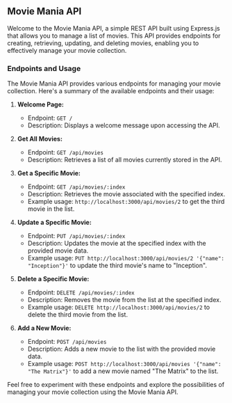 ## Movie Mania API

Welcome to the Movie Mania API, a simple REST API built using Express.js that allows you to manage a list of movies. This API provides endpoints for creating, retrieving, updating, and deleting movies, enabling you to effectively manage your movie collection.


### Endpoints and Usage

The Movie Mania API provides various endpoints for managing your movie collection. Here's a summary of the available endpoints and their usage:

1. **Welcome Page:**
   - Endpoint: `GET /`
   - Description: Displays a welcome message upon accessing the API.

2. **Get All Movies:**
   - Endpoint: `GET /api/movies`
   - Description: Retrieves a list of all movies currently stored in the API.

3. **Get a Specific Movie:**
   - Endpoint: `GET /api/movies/:index`
   - Description: Retrieves the movie associated with the specified index.
   - Example usage: `http://localhost:3000/api/movies/2` to get the third movie in the list.

4. **Update a Specific Movie:**
   - Endpoint: `PUT /api/movies/:index`
   - Description: Updates the movie at the specified index with the provided movie data.
   - Example usage:
      `PUT http://localhost:3000/api/movies/2 '{"name": "Inception"}'`
      to update the third movie's name to "Inception".

5. **Delete a Specific Movie:**
   - Endpoint: `DELETE /api/movies/:index`
   - Description: Removes the movie from the list at the specified index.
   - Example usage: `DELETE http://localhost:3000/api/movies/2` to delete the third movie from the list.

6. **Add a New Movie:**
   - Endpoint: `POST /api/movies`
   - Description: Adds a new movie to the list with the provided movie data.
   - Example usage:
      `POST http://localhost:3000/api/movies '{"name": "The Matrix"}'`
      to add a new movie named "The Matrix" to the list.


Feel free to experiment with these endpoints and explore the possibilities of managing your movie collection using the Movie Mania API.